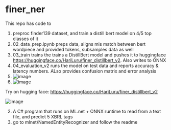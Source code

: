 # finer_ner

This repo has code to 
1. preproc finder139 dataset, and train a distill bert model on 4/5 top classes of it
  1. 02_data_prep.ipynb preps data, aligns mis match between bert wordpiece and provided tokens, subsamples data as well
  2. 03_train trains the trains a DistillBert model and pushes it to huggingface https://huggingface.co/HariLuru/finer_distillbert_v2. Also writes to ONNX
  3. 04_evaluation_v2 runs the model on test data and reports accuracy & latency numbers. ALso provides confusion matrix and error analysis
  4. ![image](https://github.com/selfishhari/finer_ner/assets/51013293/e441eb99-b05c-426d-b739-422542f8976f)
  5. ![image](https://github.com/selfishhari/finer_ner/assets/51013293/ae4b85e1-af83-4474-b6ec-19f0e8eb2d4d)

Try on hugging face:
https://huggingface.co/HariLuru/finer_distillbert_v2

![image](https://github.com/selfishhari/finer_ner/assets/51013293/b98c7bde-bfba-4ec1-9d57-55dc0a7dcdc1)

2. A C# program that runs on ML.net + ONNX runtime to read from a text file, and predict 5 XBRL tags
  1. go to mlnet/NamedEntityRecognizer and follow the readme


